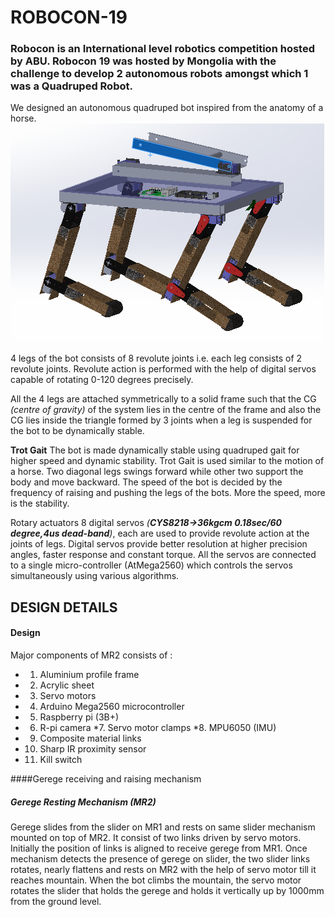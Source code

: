 # ROBOCON-19

### Robocon is an **International level robotics competition** hosted by ABU. Robocon 19 was hosted by Mongolia with the challenge to develop 2 autonomous robots amongst which 1 was a **Quadruped Robot**.

We designed an autonomous quadruped bot inspired from the anatomy of a horse.
![*Autonomous Quadruped bot*](https://github.com/ash2703/Robocon-19/raw/master/images/best-bot.PNG)


4 legs of the bot consists of 8 revolute joints i.e. each leg consists of 2 revolute joints. Revolute action is performed with the help of digital servos capable of rotating 0-120 degrees precisely.

All the 4 legs are attached symmetrically to a solid frame such that the CG *(centre of gravity)* of the system lies in the centre of the frame and also the CG lies inside the triangle formed by 3 joints when a leg is suspended for the bot to be dynamically stable.

**Trot Gait** The bot is made dynamically stable using quadruped gait for higher speed and dynamic stability. Trot Gait is used similar to the motion of a horse. Two diagonal legs swings forward while other two support the body and move backward. The speed of the bot is decided by the frequency of raising and pushing the legs of the bots. More the speed, more is the stability.

Rotary actuators 8 digital servos *(**CYS8218->36kgcm 0.18sec/60 degree,4us dead-band**)*, each are used to provide revolute action at the joints of legs. Digital servos provide better resolution at higher precision angles, faster response and constant torque. All the servos are connected to a single micro-controller (AtMega2560) which controls the servos simultaneously using various algorithms.

## DESIGN DETAILS
#### Design
Major components of MR2 consists of : 
 *   1. Aluminium profile frame 
 *   2. Acrylic sheet 
  *  3. Servo motors 
   * 4. Arduino Mega2560 microcontroller 
   * 5. Raspberry pi (3B+) 
   * 6. R-pi camera 
   *7. Servo motor clamps 
    *8. MPU6050 (IMU) 
   * 9. Composite material links 
   * 10. Sharp IR proximity sensor 
   * 11. Kill switch 
   
####Gerege receiving  and raising mechanism 
##### Gerege Resting Mechanism (MR2) 
Gerege slides from the slider on MR1 and rests on same slider mechanism mounted on top of MR2. It consist of two links driven by servo motors. Initially the position of links is aligned to receive gerege from MR1. Once mechanism detects the presence of gerege on slider, the two slider links rotates, nearly flattens and rests on MR2 with the help of servo motor till it reaches mountain. When the bot climbs the mountain, the servo motor rotates the slider that holds the gerege and holds it vertically up by 1000mm from the ground level.
    

